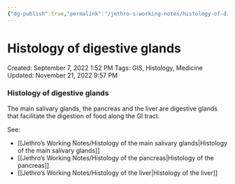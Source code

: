 ```yaml
---
{"dg-publish":true,"permalink":"/jethro-s-working-notes/histology-of-digestive-glands/","dgPassFrontmatter":true}
---
```



# Histology of digestive glands

Created: September 7, 2022 1:52 PM
Tags: GIS, Histology, Medicine
Updated: November 21, 2022 9:57 PM

### Histology of digestive glands

The main salivary glands, the pancreas and the liver are digestive glands that facilitate the digestion of food along the GI tract.

See: 

- [[Jethro’s Working Notes/Histology of the main salivary glands\|Histology of the main salivary glands]]
- [[Jethro’s Working Notes/Histology of the pancreas\|Histology of the pancreas]]
- [[Jethro’s Working Notes/Histology of the liver\|Histology of the liver]]